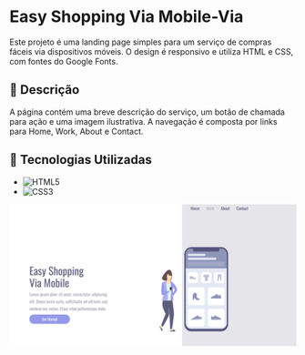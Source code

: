 # Easy Shopping Via Mobile-Via

Este projeto é uma landing page simples para um serviço de compras fáceis via dispositivos móveis. O design é responsivo e utiliza HTML e CSS, com fontes do Google Fonts.

## 📄 Descrição

A página contém uma breve descrição do serviço, um botão de chamada para ação e uma imagem ilustrativa. A navegação é composta por links para Home, Work, About e Contact.

## 🚀 Tecnologias Utilizadas

- ![HTML5](https://img.shields.io/badge/HTML5-E34F26?style=flat-square&logo=html5&logoColor=white)
- ![CSS3](https://img.shields.io/badge/CSS3-1572B6?style=flat-square&logo=css)


![Descrição da imagem](img/foto-projeto-easy-shopping.png)

